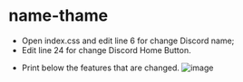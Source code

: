 # name-thame
* Open index.css and edit line 6 for change Discord name;
* Edit line 24 for change Discord Home Button.

+ Print below the features that are changed.
![image](https://cdn.discordapp.com/attachments/551756327798439947/796049416012169256/Screenshot_1.png)
